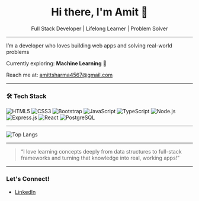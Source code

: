<h1 align="center">Hi there, I'm Amit 👋</h1>
<p align="center"> Full Stack Developer | Lifelong Learner | Problem Solver</p>

---

I’m a developer who loves building web apps and solving real-world problems

Currently exploring: **Machine Learning** 🤖

Reach me at: [amittsharma4567@gmail.com](mailto:amittsharma4567@gmail.com)

---


### 🛠️ Tech Stack
![HTML5](https://img.shields.io/badge/-HTML5-black?style=flat-square&logo=html5)
![CSS3](https://img.shields.io/badge/-CSS3-black?style=flat-square&logo=css3)
![Bootstrap](https://img.shields.io/badge/-Bootstrap-black?style=flat-square&logo=bootstrap)
![JavaScript](https://img.shields.io/badge/-JavaScript-black?style=flat-square&logo=javascript)
![TypeScript](https://img.shields.io/badge/-TypeScript-black?style=flat-square&logo=typescript)
![Node.js](https://img.shields.io/badge/-Node.js-black?style=flat-square&logo=node.js)
![Express.js](https://img.shields.io/badge/-Express-black?style=flat-square&logo=express)
![React](https://img.shields.io/badge/-React-black?style=flat-square&logo=react)
![PostgreSQL](https://img.shields.io/badge/-PostgreSQL-black?style=flat-square&logo=postgresql)


---

![Top Langs](https://github-readme-stats.vercel.app/api/top-langs/?username=amitsharma4567&layout=compact&theme=radical)


---

> “I love learning concepts deeply from data structures to full-stack frameworks and turning that knowledge into real, working apps!”

---

### Let's Connect!
- [LinkedIn](https://www.linkedin.com/in/amit-kumar-sharma-404233325)

